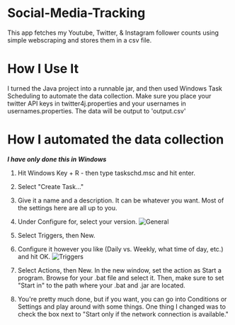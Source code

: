 # Social-Media-Tracking
This app fetches my Youtube, Twitter, & Instagram follower counts using
simple webscraping and stores them in a csv file. 
# How I Use It
I turned the Java project into a runnable jar, and then used Windows Task Scheduling to automate the data collection. Make sure you place your twitter API keys in twitter4j.properties and your usernames in usernames.properties.
The data will be output to 'output.csv'

# How I automated the data collection
***I have only done this in Windows*** </br>
1) Hit Windows Key + R - then type taskschd.msc and hit enter.

2) Select "Create Task..."

3) Give it a name and a description. It can be whatever you want. Most of the settings here are all up to you.

4) Under Configure for, select your version.
![General](https://i.imgur.com/IWp0pgB.png)

5) Select Triggers, then New.

6) Configure it however you like (Daily vs. Weekly, what time of day, etc.) and hit OK.
![Triggers](https://i.imgur.com/aU5ZPao.png)

7) Select Actions, then New. In the new window, set the action as Start a program. Browse for your .bat file and select it. Then, make sure to set "Start in" to the path where your .bat and .jar are located.

8) You're pretty much done, but if you want, you can go into Conditions or Settings and play around with some things. One thing I changed was to check the box next to "Start only if the network connection is available."


